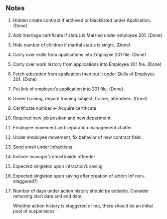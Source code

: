 Notes
-----

1. Hidden create contract if archived or blacklisted under Application. (Done)

2. Add marriage certificate if status is Married under employee 201. (Done)

3. Hide number of children if marital status is single. (Done)

4. Carry over skills from applications into Employee 201 file. (Done)

5. Carry over work history from applications into Employee 201 file. (Done)

6. Fetch education from application then put it under Skills of
   Employee 201. (Done)

7. Put link of employee’s application into 201 file. (Done)

8. Under training, require training subject, trainer, attendees. (Done)

9. Certificate number <- Acquire certificate.

10. Required new job position and new department.

11. Employee movement and separation management chatter.

12. Under employee movement, fix behavior of new contract field.

13. Send email under Infractions

14. Include manager’s email inside offender

15. Expected singleton upon infraction’s saving

16. Expected singleton upon saving after creation of action (of non-staggered?)

17. Number of days under action history should be editable. Consider removing
    start date and end date.

    Whether action history is staggered or not, there should be an initial pool of
    suspensions
